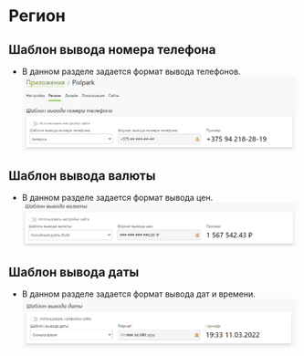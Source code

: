 # Регион

## Шаблон вывода номера телефона
* В данном разделе задается формат вывода телефонов.
![](../_media/app/region-phone.png)

## Шаблон вывода валюты
* В данном разделе задается формат вывода цен.
![](../_media/app/region-currency.png)

## Шаблон вывода даты
* В данном разделе задается формат вывода дат и времени.
![](../_media/app/app07.png)